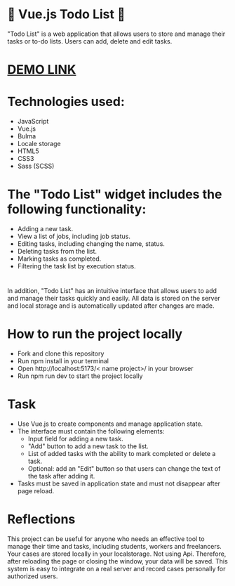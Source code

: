 # :notebook: Vue.js Todo List :notebook:
"Todo List" is a web application that allows users to store and manage their tasks or to-do lists. Users can add, delete and edit tasks.
# [DEMO LINK](https://serhiivovchenko.github.io/Vue_js-ToDo_List/)
# Technologies used:
  * JavaScript
  * Vue.js
  * Bulma
  * Locale storage
  * HTML5
  * CSS3
  * Sass (SCSS)
# The "Todo List" widget includes the following functionality:
*  Adding a new task.
*  View a list of jobs, including job status.
*  Editing tasks, including changing the name, status.
*  Deleting tasks from the list.
*  Marking tasks as completed.
*  Filtering the task list by execution status.
#
In addition, "Todo List" has an intuitive interface that allows users to add and manage their tasks quickly and easily. All data is stored on the server and local storage and is automatically updated after changes are made.

# How to run the project locally
* Fork and clone this repository
* Run npm install in your terminal
* Open http://localhost:5173/< name project>/ in your browser
* Run  npm run dev to start the project locally

# Task
* Use Vue.js to create components and manage application state.
* The interface must contain the following elements:
   - Input field for adding a new task.
   - "Add" button to add a new task to the list.
   - List of added tasks with the ability to mark completed or delete a task.
   - Optional: add an "Edit" button so that users can change the text of the task after adding it.
* Tasks must be saved in application state and must not disappear after page reload.

# Reflections
This project can be useful for anyone who needs an effective tool to manage their time and tasks, including students, workers and freelancers.
Your cases are stored locally in your localstorage. Not using Api. Therefore, after reloading the page or closing the window, your data will be saved. This system is easy to integrate on a real server and record cases personally for authorized users.
